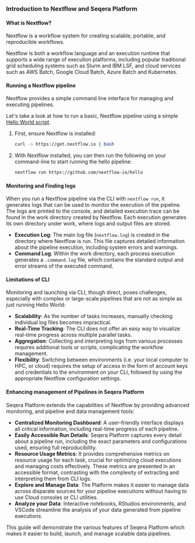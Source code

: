 ### Introduction to Nextflow and Seqera Platform

#### What is Nextflow?

Nextflow is a workflow system for creating scalable, portable, and reproducible workflows.

Nextflow is both a workflow language and an execution runtime that supports a wide range of execution platforms, including popular traditional grid scheduling systems such as Slurm and IBM LSF, and cloud services such as AWS Batch, Google Cloud Batch, Azure Batch and Kubernetes.

#### Running a Nextflow pipeline

Nextflow provides a simple command line interface for managing and executing pipelines.

Let's take a look at how to run a basic, Nextflow pipeline using a simple [Hello World script](https://github.com/nextflow-io/hello).

1. First, ensure Nextflow is installed:

   ```bash
   curl -s https://get.nextflow.io | bash
   ```

2. With Nextflow installed, you can then run the following on your command-line to start running the hello pipeline:

   ```bash
   nextflow run https://github.com/nextflow-io/hello
   ```

#### Monitoring and Finding logs

When you run a Nextflow pipeline via the CLI with `nextflow run`, it generates logs that can be used to monitor the execution of the pipeline. The logs are printed to the console, and detailed execution trace can be found in the work directory created by Nextflow. Each execution generates its own directory under work, where logs and output files are stored.

- **Execution Log**: The main log file (`nextflow.log`) is created in the directory where Nextflow is run. This file captures detailed information about the pipeline execution, including system errors and warnings.
- **Command Log**: Within the work directory, each process execution generates a `.command.log` file, which contains the standard output and error streams of the executed command.

#### Limitations of CLI

Monitoring and launching via CLI, though direct, poses challenges, especially with complex or large-scale pipelines that are not as simple as just running Hello World:

- **Scalability**: As the number of tasks increases, manually checking individual log files becomes impractical.
- **Real-Time Tracking**: The CLI does not offer an easy way to visualize real-time progress across multiple parallel tasks.
- **Aggregation**: Collecting and interpreting logs from various processes requires additional tools or scripts, complicating the workflow management.
- **Flexibility**: Switching between environments (i.e. your local computer to HPC, or cloud) requires the setup of access in the form of account keys and credentials to the environment on your CLI, followed by using the appropriate Nextflow configuration settings.

#### Enhancing management of Pipelines in Seqera Platform

Seqera Platform extends the capabilities of Nextflow by providing advanced monitoring, and pipeline and data management tools:

- **Centralized Monitoring Dashboard**: A user-friendly interface displays all critical information, including real-time progress of each pipeline.
- **Easily Accessible Run Details**: Seqera Platform captures every detail about a pipeline run, including the exact parameters and configurations used, ensuring full reproducibility.
- **Resource Usage Metrics**: It provides comprehensive metrics on resource usage for each task, crucial for optimizing cloud executions and managing costs effectively. These metrics are presented in an accessible format, contrasting with the complexity of extracting and interpreting them from CLI logs.
- **Explore and Manage Data**: The Platform makes it easier to manage data across disparate sources for your pipeline executions without having to use Cloud consoles or CLI utilities.
- **Analyze your Data**: Interactive notebooks, RStudios environments, and VSCode streamline the analysis of your data generated from pipeline executions.

This guide will demonstrate the various features of Seqera Platform which makes it easier to build, launch, and manage scalable data pipelines.
